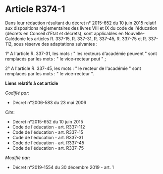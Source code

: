 # Article R374-1

Dans leur rédaction résultant du décret n° 2015-652 du 10 juin 2015 relatif aux dispositions réglementaires des livres VIII
et IX du code de l'éducation (décrets en Conseil d'Etat et décrets), sont applicables en Nouvelle-Calédonie les articles R.
337-15, 
R. 337-31, R. 337-45, R. 337-75 et R. 337-112, sous réserve des adaptations suivantes :

1° A l'article R. 337-31, les mots : " les recteurs d'académie peuvent " sont remplacés par les mots : " le vice-recteur peut
" ;

2° A l'article R. 337-45, les mots : " le recteur de l'académie " sont remplacés par les mots : " le vice-recteur ".

**Liens relatifs à cet article**

_Codifié par_:

  - Décret n°2006-583 du 23 mai 2006

_Cite_:

  - Décret n°2015-652 du 10 juin 2015
  - Code de l'éducation - art. R337-112
  - Code de l'éducation - art. R337-15
  - Code de l'éducation - art. R337-31
  - Code de l'éducation - art. R337-45
  - Code de l'éducation - art. R337-75

_Modifié par_:

  - Décret n°2019-1554 du 30 décembre 2019 - art. 1

